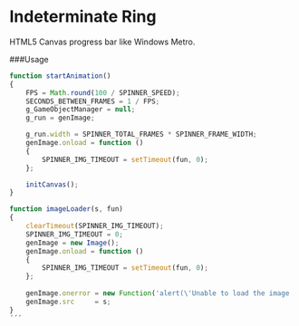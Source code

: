 Indeterminate Ring
================================

HTML5 Canvas progress bar like Windows Metro.


###Usage

```javascript
function startAnimation() 
{
    FPS = Math.round(100 / SPINNER_SPEED);
    SECONDS_BETWEEN_FRAMES = 1 / FPS;
    g_GameObjectManager = null;
    g_run = genImage;

    g_run.width = SPINNER_TOTAL_FRAMES * SPINNER_FRAME_WIDTH;
    genImage.onload = function ()
    {
        SPINNER_IMG_TIMEOUT = setTimeout(fun, 0);
    };

    initCanvas();
}

function imageLoader(s, fun)
{
    clearTimeout(SPINNER_IMG_TIMEOUT);
    SPINNER_IMG_TIMEOUT = 0;
    genImage = new Image();
    genImage.onload = function ()
    {
        SPINNER_IMG_TIMEOUT = setTimeout(fun, 0);
    };
    
    genImage.onerror = new Function('alert(\'Unable to load the image :(\')');
    genImage.src     = s;
}
´´´

